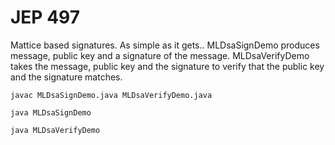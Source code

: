 # JEP 497

Mattice based signatures.
As simple as it gets..
MLDsaSignDemo produces message, public key and a signature of the message.
MLDsaVerifyDemo takes the message, public key and the signature to verify that the public key and the signature matches.

`javac MLDsaSignDemo.java MLDsaVerifyDemo.java`

`java MLDsaSignDemo`

`java MLDsaVerifyDemo`
